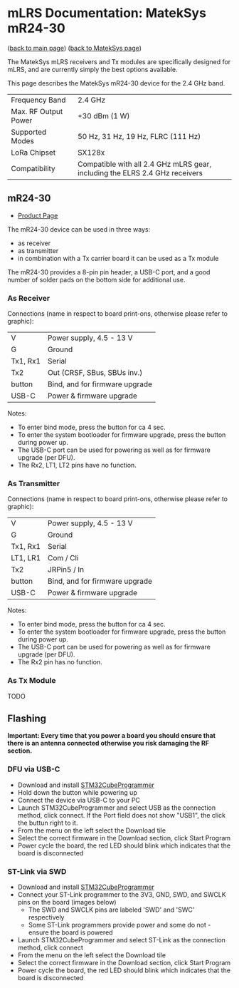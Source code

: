 # mLRS Documentation: MatekSys mR24-30 #

([back to main page](../README.md))
([back to MatekSys page](MATEKSYS.md))

The MatekSys mLRS receivers and Tx modules are specifically designed for mLRS, and are currently simply the best options available. 

This page describes the MatekSys mR24-30 device for the 2.4 GHz band.

<table>
  <tbody>
    <tr>
      <td>Frequency Band</td>
      <td>2.4 GHz</td>
    </tr>
    <tr>
      <td>Max. RF Output Power</td>
      <td>+30 dBm (1 W)</td>
    </tr>
    <tr>
      <td>Supported Modes</td>
      <td>50 Hz, 31 Hz, 19 Hz, FLRC (111 Hz)</td>
    </tr>
    <tr>
      <td>LoRa Chipset</td>
      <td>SX128x</td>
    </tr>
    <tr>
      <td>Compatibility</td>
      <td>Compatible with all 2.4 GHz mLRS gear, including the ELRS 2.4 GHz receivers</td>
    </tr>
  </tbody>
</table>


## mR24-30 ##

- [Product Page](https://www.mateksys.com/?page_id=12174)

The mR24-30 device can be used in three ways:
- as receiver
- as transmitter
- in combination with a Tx carrier board it can be used as a Tx module

The mR24-30 provides a 8-pin pin header, a USB-C port, and a good number of solder pads on the bottom side for additional use.


### As Receiver ###

Connections (name in respect to board print-ons, otherwise please refer to graphic):

<table>
  <tbody>
    <tr>
      <td>V</td><td>Power supply, 4.5 - 13 V</td>
    </tr><tr>
      <td>G</td><td>Ground</td>
    </tr><tr>
      <td>Tx1, Rx1</td><td>Serial</td>
    </tr><tr>
      <td>Tx2</td><td>Out (CRSF, SBus, SBUs inv.)</td>
    </tr><tr>
      <td>button</td><td>Bind, and for firmware upgrade</td>
    </tr><tr>
      <td>USB-C</td><td>Power & firmware upgrade</td>
    </tr>
  </tbody>
</table>

Notes:
- To enter bind mode, press the button for ca 4 sec.
- To enter the system bootloader for firmware upgrade, press the button during power up.
- The USB-C port can be used for powering as well as for firmware upgrade (per DFU).
- The Rx2, LT1, LT2 pins have no function.


### As Transmitter ###

Connections (name in respect to board print-ons, otherwise please refer to graphic):

<table>
  <tbody>
    <tr>
      <td>V</td><td>Power supply, 4.5 - 13 V</td>
    </tr><tr>
      <td>G</td><td>Ground</td>
    </tr><tr>
      <td>Tx1, Rx1</td><td>Serial</td>
    </tr><tr>
      <td>LT1, LR1</td><td>Com / Cli</td>
    </tr><tr>
      <td>Tx2</td><td>JRPin5 / In</td>
    </tr><tr>
      <td>button</td><td>Bind, and for firmware upgrade</td>
    </tr><tr>
      <td>USB-C</td><td>Power & firmware upgrade</td>
    </tr>
  </tbody>
</table>

Notes:
- To enter bind mode, press the button for ca 4 sec.
- To enter the system bootloader for firmware upgrade, press the button during power up.
- The USB-C port can be used for powering as well as for firmware upgrade (per DFU).
- The Rx2 pin has no function.


### As Tx Module ###

TODO


## Flashing ##

**Important: Every time that you power a board you should ensure that there is an antenna connected otherwise you risk damaging the RF section.**

### DFU via USB-C ###

- Download and install [STM32CubeProgrammer](https://www.st.com/en/development-tools/stm32cubeprog.html)
- Hold down the button while powering up
- Connect the device via USB-C to your PC
- Launch STM32CubeProgrammer and select USB as the connection method, click connect. If the Port field does not show "USB1", the click the buttun right to it.
- From the menu on the left select the Download tile
- Select the correct firmware in the Download section, click Start Program
- Power cycle the board, the red LED should blink which indicates that the board is disconnected


### ST-Link via SWD ###

- Download and install [STM32CubeProgrammer](https://www.st.com/en/development-tools/stm32cubeprog.html)
- Connect your ST-Link programmer to the 3V3, GND, SWD, and SWCLK pins on the board (images below)
    - The SWD and SWCLK pins are labeled 'SWD' and 'SWC' respectively
    - Some ST-Link programmers provide power and some do not - ensure the board is powered
- Launch STM32CubeProgrammer and select ST-Link as the connection method, click connect
- From the menu on the left select the Download tile
- Select the correct firmware in the Download section, click Start Program
- Power cycle the board, the red LED should blink which indicates that the board is disconnected

